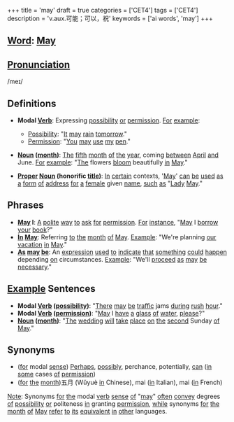 +++
title = 'may'
draft = true
categories = ['CET4']
tags = ['CET4']
description = 'v.aux.可能；可以，祝'
keywords = ['ai words', 'may']
+++

## [Word](/post/word/): [May](/post/may/)

## [Pronunciation](/post/pronunciation/)
/meɪ/

## Definitions
- **Modal [Verb](/post/verb/)**: Expressing [possibility](/post/possibility/) [or](/post/or/) [permission](/post/permission/). [For](/post/for/) [example](/post/example/):
  - [Possibility](/post/possibility/): "[It](/post/it/) [may](/post/may/) [rain](/post/rain/) [tomorrow](/post/tomorrow/)."
  - [Permission](/post/permission/): "[You](/post/you/) [may](/post/may/) [use](/post/use/) [my](/post/my/) [pen](/post/pen/)."

- **[Noun](/post/noun/) ([month](/post/month/))**: [The](/post/the/) [fifth](/post/fifth/) [month](/post/month/) [of](/post/of/) [the](/post/the/) [year](/post/year/), coming [between](/post/between/) [April](/post/april/) [and](/post/and/) June. [For](/post/for/) [example](/post/example/): "[The](/post/the/) flowers [bloom](/post/bloom/) beautifully [in](/post/in/) [May](/post/may/)."

- **[Proper](/post/proper/) [Noun](/post/noun/) (honorific [title](/post/title/))**: [In](/post/in/) [certain](/post/certain/) contexts, '[May](/post/may/)' [can](/post/can/) [be](/post/be/) [used](/post/used/) [as](/post/as/) [a](/post/a/) [form](/post/form/) [of](/post/of/) [address](/post/address/) [for](/post/for/) [a](/post/a/) [female](/post/female/) given [name](/post/name/), [such](/post/such/) [as](/post/as/) "[Lady](/post/lady/) [May](/post/may/)."

## Phrases
- **[May](/post/may/) I**: [A](/post/a/) [polite](/post/polite/) [way](/post/way/) [to](/post/to/) [ask](/post/ask/) [for](/post/for/) [permission](/post/permission/). [For](/post/for/) [instance](/post/instance/), "[May](/post/may/) I [borrow](/post/borrow/) [your](/post/your/) [book](/post/book/)?"
- **[In](/post/in/) [May](/post/may/)**: Referring [to](/post/to/) [the](/post/the/) [month](/post/month/) [of](/post/of/) [May](/post/may/). [Example](/post/example/): "We're planning [our](/post/our/) [vacation](/post/vacation/) [in](/post/in/) [May](/post/may/)."
- **[As](/post/as/) [may](/post/may/) [be](/post/be/)**: An [expression](/post/expression/) [used](/post/used/) [to](/post/to/) [indicate](/post/indicate/) [that](/post/that/) [something](/post/something/) [could](/post/could/) [happen](/post/happen/) depending [on](/post/on/) circumstances. [Example](/post/example/): "We'll [proceed](/post/proceed/) [as](/post/as/) [may](/post/may/) [be](/post/be/) [necessary](/post/necessary/)."

## [Example](/post/example/) Sentences
- **Modal [Verb](/post/verb/) ([possibility](/post/possibility/))**: "[There](/post/there/) [may](/post/may/) [be](/post/be/) [traffic](/post/traffic/) jams [during](/post/during/) [rush](/post/rush/) [hour](/post/hour/)."
- **Modal [Verb](/post/verb/) ([permission](/post/permission/))**: "[May](/post/may/) I [have](/post/have/) [a](/post/a/) [glass](/post/glass/) [of](/post/of/) [water](/post/water/), [please](/post/please/)?"
- **[Noun](/post/noun/) ([month](/post/month/))**: "[The](/post/the/) [wedding](/post/wedding/) [will](/post/will/) [take](/post/take/) [place](/post/place/) [on](/post/on/) [the](/post/the/) [second](/post/second/) Sunday [of](/post/of/) [May](/post/may/)."

## Synonyms
- ([for](/post/for/) modal [sense](/post/sense/)) [Perhaps](/post/perhaps/), [possibly](/post/possibly/), perchance, potentially, [can](/post/can/) ([in](/post/in/) [some](/post/some/) cases [of](/post/of/) [permission](/post/permission/))
- ([for](/post/for/) [the](/post/the/) [month](/post/month/))五月 (Wǔyuè [in](/post/in/) Chinese), mai ([in](/post/in/) Italian), mai ([in](/post/in/) French)

[Note](/post/note/): Synonyms [for](/post/for/) [the](/post/the/) modal [verb](/post/verb/) [sense](/post/sense/) [of](/post/of/) "[may](/post/may/)" [often](/post/often/) [convey](/post/convey/) degrees [of](/post/of/) [possibility](/post/possibility/) [or](/post/or/) politeness [in](/post/in/) granting [permission](/post/permission/), [while](/post/while/) synonyms [for](/post/for/) [the](/post/the/) [month](/post/month/) [of](/post/of/) [May](/post/may/) [refer](/post/refer/) [to](/post/to/) [its](/post/its/) [equivalent](/post/equivalent/) [in](/post/in/) [other](/post/other/) languages.
